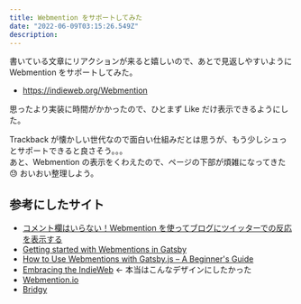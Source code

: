 ```yaml
---
title: Webmention をサポートしてみた
date: "2022-06-09T03:15:26.549Z"
description:
---
```


書いている文章にリアクションが来ると嬉しいので、あとで見返しやすいように Webmention をサポートしてみた。

- https://indieweb.org/Webmention

思ったより実装に時間がかかったので、ひとまず Like だけ表示できるようにした。

Trackback が懐かしい世代なので面白い仕組みだとは思うが、もう少しシュっとサポートできると良さそう。。。  
あと、Webmention の表示をくわえたので、ページの下部が煩雑になってきた 😓 おいおい整理しよう。

## 参考にしたサイト

- [コメント欄はいらない！Webmention を使ってブログにツイッターでの反応を表示する](https://qiita.com/jlkiri/items/d56ec812fa8de7a740e2)
- [Getting started with Webmentions in Gatsby](https://www.knutmelvaer.no/blog/2019/06/getting-started-with-webmentions-in-gatsby)
- [How to Use Webmentions with Gatsby.js – A Beginner's Guide](https://www.freecodecamp.org/news/how-to-use-webmentions-with-gatsby-beginners-guide/)
- [Embracing the IndieWeb](https://www.chadly.net/embracing-the-indieweb/) ← 本当はこんなデザインにしたかった
- [Webmention.io](https://webmention.io)
- [Bridgy](https://brid.gy/)
